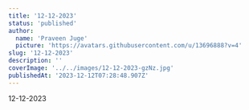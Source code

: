 ```yaml
---
title: '12-12-2023'
status: 'published'
author:
  name: 'Praveen Juge'
  picture: 'https://avatars.githubusercontent.com/u/13696888?v=4'
slug: '12-12-2023'
description: ''
coverImage: '../../images/12-12-2023-gzNz.jpg'
publishedAt: '2023-12-12T07:28:48.907Z'
---
```


12-12-2023